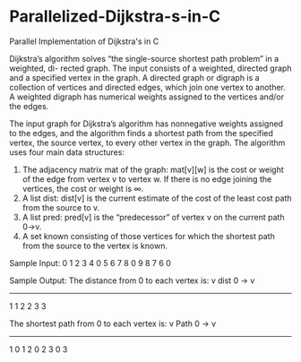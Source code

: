 # Parallelized-Dijkstra-s-in-C
Parallel Implementation of Dijkstra's in C

Dijkstra’s algorithm solves “the single-source shortest path problem” in a weighted, di- rected graph. 
The input consists of a weighted, directed graph and a specified vertex in the graph. A directed graph or digraph 
is a collection of vertices and directed edges, which join one vertex to another. A weighted digraph has numerical 
weights assigned to the vertices and/or the edges.

The input graph for Dijkstra’s algorithm has nonnegative weights assigned to the edges, and the algorithm finds a shortest 
path from the specified vertex, the source vertex, to every other vertex in the graph. The algorithm uses four main data 
structures:

1. The adjacency matrix mat of the graph: mat[v][w] is the cost or weight of the edge from vertex v to vertex w. If there is no edge joining the vertices, the cost or weight is ∞.
2. A list dist: dist[v] is the current estimate of the cost of the least cost path from the source to v.
3. A list pred: pred[v] is the “predecessor” of vertex v on the current path 0->v.
4. A set known consisting of those vertices for which the shortest path from the source to
the vertex is known.

Sample Input:
0 1 2 3
4 0 5 6
7 8 0 9
8 7 6 0

Sample Output:
The distance from 0 to each vertex is:
 v    dist 0 -> v
---   -----------
 1        1
 2        2
 3        3
 
 The shortest path from 0 to each vertex is:
  v   Path 0 -> v
 ---  -----------
  1     0  1
  2     0  2
  3     0  3
